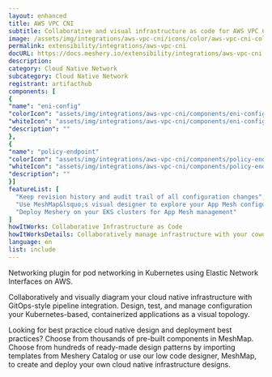 ```yaml
---
layout: enhanced
title: AWS VPC CNI
subtitle: Collaborative and visual infrastructure as code for AWS VPC CNI
image: /assets/img/integrations/aws-vpc-cni/icons/color/aws-vpc-cni-color.svg
permalink: extensibility/integrations/aws-vpc-cni
docURL: https://docs.meshery.io/extensibility/integrations/aws-vpc-cni
description: 
category: Cloud Native Network
subcategory: Cloud Native Network
registrant: artifacthub
components: [
{
"name": "eni-config"
"colorIcon": "assets/img/integrations/aws-vpc-cni/components/eni-config/icons/color/eni-config-color.svg"
"whiteIcon": "assets/img/integrations/aws-vpc-cni/components/eni-config/icons/white/eni-config-white.svg"
"description": ""
},
{
"name": "policy-endpoint"
"colorIcon": "assets/img/integrations/aws-vpc-cni/components/policy-endpoint/icons/color/policy-endpoint-color.svg"
"whiteIcon": "assets/img/integrations/aws-vpc-cni/components/policy-endpoint/icons/white/policy-endpoint-white.svg"
"description": ""
}]
featureList: [
  "Keep revision history and audit trail of all configuration changes",
  "Use MeshMap&lsquo;s visual designer to explore your App Mesh configuration",
  "Deploy Meshery on your EKS clusters for App Mesh management"
]
howItWorks: Collaborative Infrastructure as Code
howItWorksDetails: Collaboratively manage infrastructure with your coworkers synchronously sharing the same designs.
language: en
list: include
---
```

<p>
Networking plugin for pod networking in Kubernetes using Elastic Network Interfaces on AWS.

</p>
<p>
    Collaboratively and visually diagram your cloud native infrastructure with GitOps-style pipeline integration. Design, test, and manage configuration your Kubernetes-based, containerized applications as a visual topology.
</p>
<p>
    Looking for best practice cloud native design and deployment best practices? Choose from thousands of pre-built components in MeshMap. Choose from hundreds of ready-made design patterns by importing templates from Meshery Catalog or use our low code designer, MeshMap, to create and deploy your own cloud native infrastructure designs.
</p>
